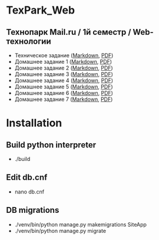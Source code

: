 # TexPark_Web

## Технопарк Mail.ru / 1й семестр / Web-технологии
- Техническое задание ([Markdown](/ziontab/tp-tasks/blob/master/files/markdown/technical_details.md),<!-- [HTML](files/html/technical_details.html),--> [PDF](files/pdf/technical_details.pdf))
- Домашнее задание 1 ([Markdown](/ziontab/tp-tasks/blob/master/files/markdown/task-1.md),<!-- [HTML](files/html/task-1.html),--> [PDF](files/pdf/task-1.pdf))
- Домашнее задание 2 ([Markdown](/ziontab/tp-tasks/blob/master/files/markdown/task-2.md),<!-- [HTML](files/html/task-2.html),--> [PDF](files/pdf/task-2.pdf))
- Домашнее задание 3 ([Markdown](/ziontab/tp-tasks/blob/master/files/markdown/task-3.md),<!-- [HTML](files/html/task-3.html),--> [PDF](files/pdf/task-3.pdf))
- Домашнее задание 4 ([Markdown](/ziontab/tp-tasks/blob/master/files/markdown/task-4.md),<!-- [HTML](files/html/task-4.html),--> [PDF](files/pdf/task-4.pdf))
- Домашнее задание 5 ([Markdown](/ziontab/tp-tasks/blob/master/files/markdown/task-5.md),<!-- [HTML](files/html/task-5.html),--> [PDF](files/pdf/task-5.pdf))
- Домашнее задание 6 ([Markdown](/ziontab/tp-tasks/blob/master/files/markdown/task-6.md),<!-- [HTML](files/html/task-6.html),--> [PDF](files/pdf/task-6.pdf))
- Домашнее задание 7 ([Markdown](/ziontab/tp-tasks/blob/master/files/markdown/task-7.md),<!-- [HTML](files/html/task-7.html),--> [PDF](files/pdf/task-7.pdf))

# Installation

## Build python interpreter
- ./build

## Edit db.cnf
- nano db.cnf

## DB migrations
- ./venv/bin/python manage.py makemigrations SiteApp
- ./venv/bin/python manage.py migrate
